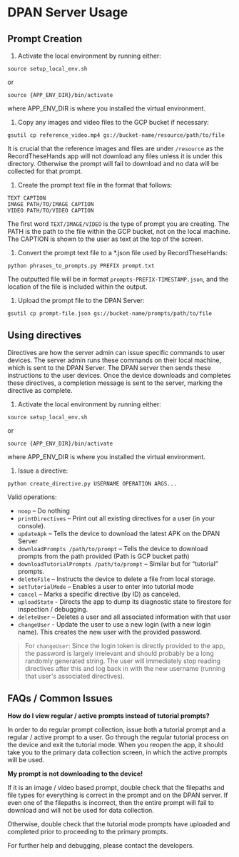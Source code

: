 # DPAN Server Usage

## Prompt Creation

1. Activate the local environment by running either:
```
source setup_local_env.sh
```
or
```
source {APP_ENV_DIR}/bin/activate
```
where APP_ENV_DIR is where you installed the virtual environment.

1. Copy any images and video files to the GCP bucket if necessary:
```
gsutil cp reference_video.mp4 gs://bucket-name/resource/path/to/file
```
It is crucial that the reference images and files are under `/resource` as the RecordTheseHands app will not download any files unless it is under this directory. Otherwise the prompt will fail to download and no data will be collected for that prompt.

1. Create the prompt text file in the format that follows:

```
TEXT CAPTION
IMAGE PATH/TO/IMAGE CAPTION
VIDEO PATH/TO/VIDEO CAPTION
```
The first word `TEXT/IMAGE/VIDEO` is the type of prompt you are creating. The PATH is the path to the file within the GCP bucket, not on the local machine. The CAPTION is shown to the user as text at the top of the screen.

1. Convert the prompt text file to a *.json file used by RecordTheseHands:
```
python phrases_to_prompts.py PREFIX prompt.txt
```
The outputted file will be in format `prompts-PREFIX-TIMESTAMP.json`, and the location of the file is included within the output.

1. Upload the prompt file to the DPAN Server:
```
gsutil cp prompt-file.json gs://bucket-name/prompts/path/to/file
```


## Using directives

Directives are how the server admin can issue specific commands to user devices. The server admin runs these commands on their local machine, which is sent to the DPAN Server. The DPAN server then sends these instructions to the user devices. Once the device downloads and completes these directives, a completion message is sent to the server, marking the directive as complete.

1. Activate the local environment by running either:
```
source setup_local_env.sh
```
or
```
source {APP_ENV_DIR}/bin/activate
```
where APP_ENV_DIR is where you installed the virtual environment.

1. Issue a directive:
```
python create_directive.py USERNAME OPERATION ARGS...
```
Valid operations:
- `noop` – Do nothing
- `printDirectives` – Print out all existing directives for a user (in your console).
- `updateApk` – Tells the device to download the latest APK on the DPAN Server
- `downloadPrompts /path/to/prompt` – Tells the device to download prompts from the path provided (Path is GCP bucket path)
- `downloadTutorialPrompts /path/to/prompt` – Similar but for “tutorial” prompts.
- `deleteFile` – Instructs the device to delete a file from local storage.
- `setTutorialMode` – Enables a user to enter into tutorial mode
- `cancel` – Marks a specific directive (by ID) as canceled.
- `uploadState` - Directs the app to dump its diagnostic state to firestore for inspection / debugging.
- `deleteUser` – Deletes a user and all associated information with that user
- `changeUser` - Update the user to use a new login (with a new login name). This creates the new user with the provided password. 


> For `changeUser`: Since the login token is directly provided to the app, the password is largely irrelevant and should probably be a long randomly generated string. The user will immediately stop reading directives after this and log back in with the new username (running that user's associated directives).


## FAQs / Common Issues

**How do I view regular / active prompts instead of tutorial prompts?**

In order to do regular prompt collection, issue both a tutorial prompt and a regular / active prompt to a user. Go through the regular 
tutorial process on the device and exit the tutorial mode. When you reopen the app, it should take you to the primary data collection
screen, in which the active prompts will be used.

**My prompt is not downloading to the device!**

If it is an image / video based prompt, double check that the filepaths and file types for everything is correct in the prompt and on the DPAN server. If even one of the filepaths is incorrect, then the entire prompt will fail to download and will not be used for data collection.

Otherwise, double check that the tutorial mode prompts have uploaded and completed prior to proceeding to the primary prompts. 

For further help and debugging, please contact the developers. 



